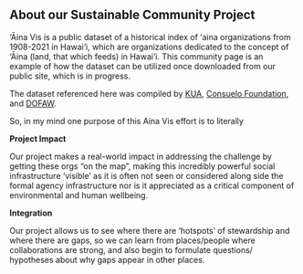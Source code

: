 ## About our Sustainable Community Project
‘Āina Vis is a public dataset of a historical index of ‘aina organizations from 1908-2021 in Hawai‘i, which are organizations dedicated to the concept of ‘Āina (land, that which feeds) in Hawai‘i.
This community page is an example of how the dataset can be utilized once downloaded from our public site, which is in progress.

The dataset referenced here was compiled by [KUA](http://kuahawaii.org/), [Consuelo Foundation](http://consuelo.org/), and [DOFAW](https://dlnr.hawaii.gov/dofaw/).

So, in my mind one purpose of this Aina Vis effort is to literally  

**Project Impact**

Our project makes a real-world impact in addressing the challenge by getting these orgs “on the map”, making this incredibly powerful social infrastructure ‘visible’ as it is often not seen or considered along side the formal agency infrastructure nor is it appreciated as a critical component of environmental and human wellbeing.


**Integration**

Our project allows us to see where there are ‘hotspots’ of stewardship and where there are gaps, so we can learn from places/people where collaborations are strong, and also begin to formulate questions/ hypotheses about why gaps appear in other places.